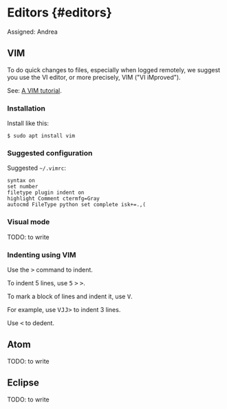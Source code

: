 # Editors {#editors}

Assigned: Andrea

## VIM

To do quick changes to files, especially when logged remotely,
we suggest you use the VI editor, or more precisely, VIM ("VI iMproved").

See: [A VIM tutorial](http://www.openvim.com/).

### Installation

Install like this:

    $ sudo apt install vim

### Suggested configuration

Suggested `~/.vimrc`:

    syntax on
    set number
    filetype plugin indent on
    highlight Comment ctermfg=Gray
    autocmd FileType python set complete isk+=.,(


<!-- autocmd FileType python set complete+=k~/.vim/syntax/python.vim isk+=.,( -->

### Visual mode

TODO: to write

### Indenting using VIM

Use the <kbd>&gt;</kbd> command to indent.

To indent 5 lines,  use
 <kbd>5</kbd>
 <kbd>&gt;</kbd>
 <kbd>&gt;</kbd>.

To mark a block of lines and indent it, use <kbd>V</kbd>.

For example, use <kbd>V</kbd><kbd>J</kbd><kbd>J</kbd><kbd>&gt;</kbd> to indent 3 lines.

Use <kbd>&lt;</kbd> to dedent.

## Atom

TODO: to write

## Eclipse

TODO: to write
